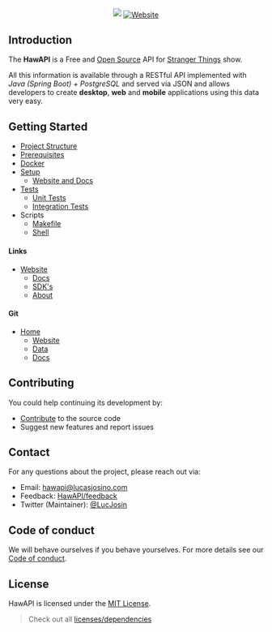 <div align="center">

<img src="https://user-images.githubusercontent.com/76869974/213164214-0d304263-3f40-44fb-827d-dcd21bb0f2ae.png"/>

<a href="https://hawapi.theproject.id">
    <img align="center" alt="Website" src="https://shields.io/badge/WEBSITE-HAWAPI.THEPROJECT.ID-%23290606?style=for-the-badge&labelColor=%23290606">
</a>

</div>

## Introduction

The **HawAPI** is a Free and <a href="https://github.com/HawAPI/" target="_blank">Open Source</a> API
for <a href="https://www.netflix.com/title/80057281" target="_blank">Stranger Things</a> show.

All this information is available through a RESTful API implemented with _Java (Spring Boot) + PostgreSQL_ and served
via JSON and allows developers to create **desktop**, **web** and **mobile** applications using this data very easy.

## Getting Started

- [Project Structure](GETTING-STARTED.md#project-structure)
- [Prerequisites](GETTING-STARTED.md#prerequisites)
- [Docker](GETTING-STARTED.md#docker)
- [Setup](GETTING-STARTED.md#setup)
    - [Website and Docs](GETTING-STARTED.md#website-and-docs)
- [Tests](GETTING-STARTED.md#tests)
    - [Unit Tests](GETTING-STARTED.md#unit-tests)
    - [Integration Tests](GETTING-STARTED.md#integration-tests)
- Scripts
    - [Makefile](./Makefile)
    - [Shell](./scripts)

#### Links

- [Website](https://hawapi.theproject.id)
    - [Docs](https://hawapi.theproject.id/docs)
    - [SDK's](https://hawapi.theproject.id/docs/sdks)
    - [About](https://hawapi.theproject.id/docs/about)

#### Git

- [Home](https://github.com/HawAPI)
    - [Website](https://github.com/HawAPI/website)
    - [Data](https://github.com/HawAPI/api-data)
    - [Docs](https://github.com/HawAPI/docs)

## Contributing

You could help continuing its development by:

- [Contribute](CONTRIBUTING.md) to the source code
- Suggest new features and report issues

## Contact

For any questions about the project, please reach out via:

- Email: [hawapi@lucasjosino.com](mailto:hawapi@lucasjosino.com)
- Feedback: [HawAPI/feedback](https://github.com/orgs/HawAPI/discussions)
- Twitter (Maintainer): [@LucJosin](https://twitter.com/LucJosin)

## Code of conduct

We will behave ourselves if you behave yourselves. For more details see our
[Code of conduct](CODE_OF_CONDUCT.md).

## License

HawAPI is licensed under the [MIT License](LICENSE).

> Check out all [licenses/dependencies](https://hawapi.theproject.id/docs/about#licenses)
